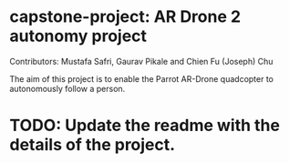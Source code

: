 # capstone-project: AR Drone 2 autonomy project

Contributors: Mustafa Safri, Gaurav Pikale and Chien Fu (Joseph) Chu

The aim of this project is to enable the Parrot AR-Drone quadcopter to autonomously follow a person.

TODO: Update the readme with the details of the project.
=======
